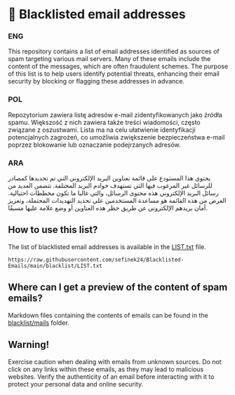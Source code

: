 # 📩 Blacklisted email addresses

### ENG
This repository contains a list of email addresses identified as sources of spam targeting various mail servers.
Many of these emails include the content of the messages, which are often fraudulent schemes.
The purpose of this list is to help users identify potential threats, enhancing their email security by blocking or flagging these addresses in advance. 

### POL
Repozytorium zawiera listę adresów e-mail zidentyfikowanych jako źródła spamu.
Większość z nich zawiera także treści wiadomości, często związane z oszustwami.
Lista ma na celu ułatwienie identyfikacji potencjalnych zagrożeń, co umożliwia zwiększenie bezpieczeństwa e-mail poprzez blokowanie lub oznaczanie podejrzanych adresów.

### ARA
يحتوي هذا المستودع على قائمة بعناوين البريد الإلكتروني التي تم تحديدها كمصادر للرسائل غير المرغوب فيها التي تستهدف خوادم البريد المختلفة. تتضمن العديد من رسائل البريد الإلكتروني هذه محتوى الرسائل، والتي غالبا ما تكون مخططات احتيالية. الغرض من هذه القائمة هو مساعدة المستخدمين على تحديد التهديدات المحتملة، وتعزيز أمان بريدهم الإلكتروني عن طريق حظر هذه العناوين أو وضع علامة عليها مسبقًا.

## How to use this list?
The list of blacklisted email addresses is available in the [LIST.txt](blacklist/LIST.txt) file.
```
https://raw.githubusercontent.com/sefinek24/Blacklisted-Emails/main/blacklist/LIST.txt
```


## Where can I get a preview of the content of spam emails?
Markdown files containing the contents of emails can be found in the [blacklist/mails](blacklist/mails) folder.

## Warning!
Exercise caution when dealing with emails from unknown sources. Do not click on any links within these emails, as they may lead to malicious websites.
Verify the authenticity of an email before interacting with it to protect your personal data and online security.